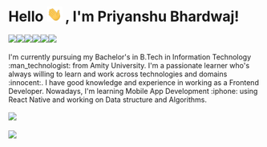 # Hello <img src="https://github.com/ABSphreak/ABSphreak/blob/master/gifs/Hi.gif" width="30px"> , I'm Priyanshu Bhardwaj!

<div>
  
<div style="display:flex;">
  <a href="https://priyanshubhardwaj.netlify.app/" target="_blank">
    <img src="https://img.shields.io/badge/website-000000?style=for-the-badge&logo=About.me&logoColor=white"/>
  </a>
  <a href="https://mail.google.com/mail/?view=cm&fs=1&tf=1&to=priyanshubhardwaj19dec@gmail.com" target="_blank">
    <img src="https://img.shields.io/badge/Gmail-D14836?style=for-the-badge&logo=gmail&logoColor=white" />
  </a>
  <a href="https://www.linkedin.com/in/priyanshu-bhardwaj-385896204/" target="_blank">
    <img src="https://img.shields.io/badge/LinkedIn-0077B5?style=for-the-badge&logo=linkedin&logoColor=white" />
  </a>
  <a href="https://github.com/priyanshu1912" target="_blank">
     <img src="https://img.shields.io/badge/GitHub-100000?style=for-the-badge&logo=github&logoColor=white"/>
  </a>
  <a href="https://gitlab.com/priyanshu1912" target="_blank">
     <img src="https://img.shields.io/badge/GitLab-330F63?style=for-the-badge&logo=gitlab&logoColor=white" />
  </a>
  <a href="https://twitter.com/Priyanshuu19" target="_blank">
      <img src="https://img.shields.io/badge/Twitter-1DA1F2?style=for-the-badge&logo=twitter&logoColor=white"/>
  </a>
</div>

  </br>
<div>
  I'm currently pursuing my Bachelor's in B.Tech in Information Technology :man_technologist: from Amity University. I'm a passionate learner who's always willing to learn and work across technologies and domains :innocent:. I have good knowledge and experience in working as a Frontend Developer. Nowadays, I'm learning Mobile App Development :iphone: using React Native and working on Data structure and Algorithms.
</div>

</br>

<div>
  <img src="https://skillicons.dev/icons?i=react,ts,redux,nestjs,js,git,vscode,tailwind,nodejs,netlify,mysql,mongodb,materialui,jest,html,heroku,express,css,firebase,github" />
</div>

<br/>

<div>
    <img src="https://github-readme-stats-sigma-five.vercel.app/api?username=priyanshu1912&show_icons=true&theme=gotham"/>
  </div>

  </div>
